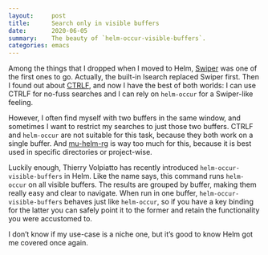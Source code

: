 ```yaml
---
layout:     post
title:      Search only in visible buffers
date:       2020-06-05
summary:    The beauty of `helm-occur-visible-buffers`.
categories: emacs
---
```


Among the things that I dropped when I moved to Helm, [Swiper](https://github.com/abo-abo/swiper) was one of the
first ones to go. Actually, the built-in Isearch replaced Swiper first. Then
I found out about [CTRLF](https://github.com/raxod502/ctrlf), and now I have the best of both worlds: I can use CTRLF
for no-fuss searches and I can rely on `helm-occur` for a Swiper-like feeling.

However, I often find myself with two buffers in the same window, and sometimes
I want to restrict my searches to just those two buffers. CTRLF and `helm-occur`
are not suitable for this task, because they both work on a single buffer. And
[mu-helm-rg](https://www.manueluberti.eu/emacs/2020/03/13/helm-rg-refactoring/) is way too much for this, because it is best used in specific
directories or project-wise.

Luckily enough, Thierry Volpiatto has recently introduced
`helm-occur-visible-buffers` in Helm. Like the name says, this command runs
`helm-occur` on all visible buffers. The results are grouped by buffer, making
them really easy and clear to navigate. When run in one buffer,
`helm-occur-visible-buffers` behaves just like `helm-occur`, so if you have a key
binding for the latter you can safely point it to the former and retain the
functionality you were accustomed to.

I don’t know if my use-case is a niche one, but it’s good to know Helm got me
covered once again.


